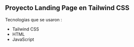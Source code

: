 ## Proyecto Landing Page en Tailwind CSS



Tecnologias que se usaron : 
- Tailwind CSS
- HTML 
- JavaScript 
